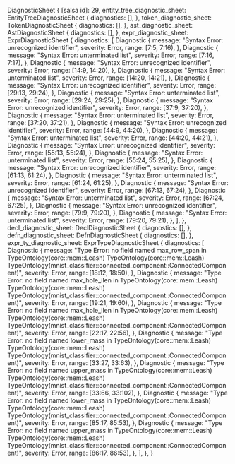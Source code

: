 DiagnosticSheet {
    [salsa id]: 29,
    entity_tree_diagnostic_sheet: EntityTreeDiagnosticSheet {
        diagnostics: [],
    },
    token_diagnostic_sheet: TokenDiagnosticSheet {
        diagnostics: [],
    },
    ast_diagnostic_sheet: AstDiagnosticSheet {
        diagnostics: [],
    },
    expr_diagnostic_sheet: ExprDiagnosticSheet {
        diagnostics: [
            Diagnostic {
                message: "Syntax Error: unrecognized identifier",
                severity: Error,
                range: [7:5, 7:16),
            },
            Diagnostic {
                message: "Syntax Error: unterminated list",
                severity: Error,
                range: [7:16, 7:17),
            },
            Diagnostic {
                message: "Syntax Error: unrecognized identifier",
                severity: Error,
                range: [14:9, 14:20),
            },
            Diagnostic {
                message: "Syntax Error: unterminated list",
                severity: Error,
                range: [14:20, 14:21),
            },
            Diagnostic {
                message: "Syntax Error: unrecognized identifier",
                severity: Error,
                range: [29:13, 29:24),
            },
            Diagnostic {
                message: "Syntax Error: unterminated list",
                severity: Error,
                range: [29:24, 29:25),
            },
            Diagnostic {
                message: "Syntax Error: unrecognized identifier",
                severity: Error,
                range: [37:9, 37:20),
            },
            Diagnostic {
                message: "Syntax Error: unterminated list",
                severity: Error,
                range: [37:20, 37:21),
            },
            Diagnostic {
                message: "Syntax Error: unrecognized identifier",
                severity: Error,
                range: [44:9, 44:20),
            },
            Diagnostic {
                message: "Syntax Error: unterminated list",
                severity: Error,
                range: [44:20, 44:21),
            },
            Diagnostic {
                message: "Syntax Error: unrecognized identifier",
                severity: Error,
                range: [55:13, 55:24),
            },
            Diagnostic {
                message: "Syntax Error: unterminated list",
                severity: Error,
                range: [55:24, 55:25),
            },
            Diagnostic {
                message: "Syntax Error: unrecognized identifier",
                severity: Error,
                range: [61:13, 61:24),
            },
            Diagnostic {
                message: "Syntax Error: unterminated list",
                severity: Error,
                range: [61:24, 61:25),
            },
            Diagnostic {
                message: "Syntax Error: unrecognized identifier",
                severity: Error,
                range: [67:13, 67:24),
            },
            Diagnostic {
                message: "Syntax Error: unterminated list",
                severity: Error,
                range: [67:24, 67:25),
            },
            Diagnostic {
                message: "Syntax Error: unrecognized identifier",
                severity: Error,
                range: [79:9, 79:20),
            },
            Diagnostic {
                message: "Syntax Error: unterminated list",
                severity: Error,
                range: [79:20, 79:21),
            },
        ],
    },
    decl_diagnostic_sheet: DeclDiagnosticSheet {
        diagnostics: [],
    },
    defn_diagnostic_sheet: DefnDiagnosticSheet {
        diagnostics: [],
    },
    expr_ty_diagnostic_sheet: ExprTypeDiagnosticSheet {
        diagnostics: [
            Diagnostic {
                message: "Type Error: no field named max_row_span in TypeOntology(core::mem::Leash) TypeOntology(core::mem::Leash) TypeOntology(mnist_classifier::connected_component::ConnectedComponent)",
                severity: Error,
                range: [18:12, 18:50),
            },
            Diagnostic {
                message: "Type Error: no field named max_hole_ilen in TypeOntology(core::mem::Leash) TypeOntology(core::mem::Leash) TypeOntology(mnist_classifier::connected_component::ConnectedComponent)",
                severity: Error,
                range: [19:21, 19:60),
            },
            Diagnostic {
                message: "Type Error: no field named max_hole_ilen in TypeOntology(core::mem::Leash) TypeOntology(core::mem::Leash) TypeOntology(mnist_classifier::connected_component::ConnectedComponent)",
                severity: Error,
                range: [22:17, 22:56),
            },
            Diagnostic {
                message: "Type Error: no field named lower_mass in TypeOntology(core::mem::Leash) TypeOntology(core::mem::Leash) TypeOntology(mnist_classifier::connected_component::ConnectedComponent)",
                severity: Error,
                range: [33:27, 33:63),
            },
            Diagnostic {
                message: "Type Error: no field named upper_mass in TypeOntology(core::mem::Leash) TypeOntology(core::mem::Leash) TypeOntology(mnist_classifier::connected_component::ConnectedComponent)",
                severity: Error,
                range: [33:66, 33:102),
            },
            Diagnostic {
                message: "Type Error: no field named lower_mass in TypeOntology(core::mem::Leash) TypeOntology(core::mem::Leash) TypeOntology(mnist_classifier::connected_component::ConnectedComponent)",
                severity: Error,
                range: [85:17, 85:53),
            },
            Diagnostic {
                message: "Type Error: no field named upper_mass in TypeOntology(core::mem::Leash) TypeOntology(core::mem::Leash) TypeOntology(mnist_classifier::connected_component::ConnectedComponent)",
                severity: Error,
                range: [86:17, 86:53),
            },
        ],
    },
}